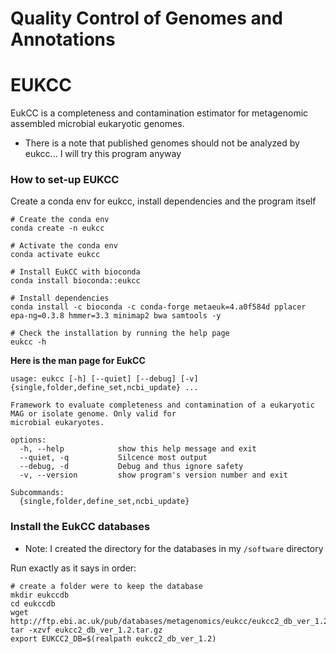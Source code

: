 # Quality Control of Genomes and Annotations

# EUKCC

EukCC is a completeness and contamination estimator for metagenomic assembled microbial eukaryotic genomes.

* There is a note that published genomes should not be analyzed by eukcc... I will try this program anyway

### How to set-up EUKCC

Create a conda env for eukcc, install dependencies and the program itself

```{}
# Create the conda env
conda create -n eukcc

# Activate the conda env
conda activate eukcc

# Install EukCC with bioconda
conda install bioconda::eukcc

# Install dependencies
conda install -c bioconda -c conda-forge metaeuk=4.a0f584d pplacer epa-ng=0.3.8 hmmer=3.3 minimap2 bwa samtools -y

# Check the installation by running the help page
eukcc -h
```

**Here is the man page for EukCC**

```{}
usage: eukcc [-h] [--quiet] [--debug] [-v] {single,folder,define_set,ncbi_update} ...

Framework to evaluate completeness and contamination of a eukaryotic MAG or isolate genome. Only valid for
microbial eukaryotes.

options:
  -h, --help            show this help message and exit
  --quiet, -q           Silcence most output
  --debug, -d           Debug and thus ignore safety
  -v, --version         show program's version number and exit

Subcommands:
  {single,folder,define_set,ncbi_update}

```

### Install the EukCC databases

* Note: I created the directory for the databases in my `/software` directory

Run exactly as it says in order:

```{}
# create a folder were to keep the database
mkdir eukccdb
cd eukccdb
wget http://ftp.ebi.ac.uk/pub/databases/metagenomics/eukcc/eukcc2_db_ver_1.2.tar.gz
tar -xzvf eukcc2_db_ver_1.2.tar.gz
export EUKCC2_DB=$(realpath eukcc2_db_ver_1.2)

```

